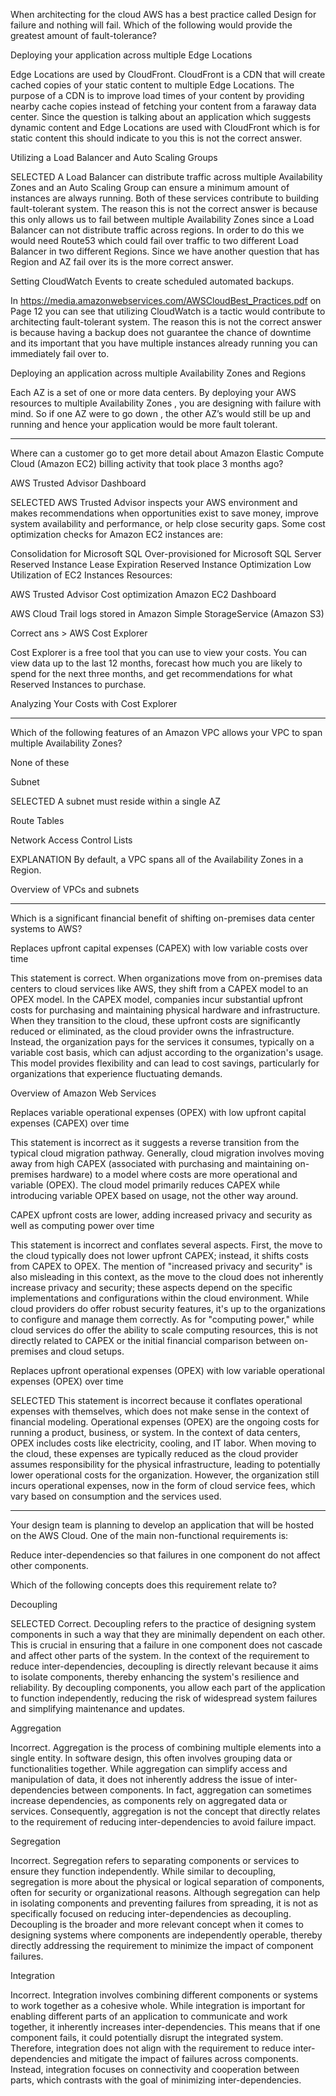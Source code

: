 When architecting for the cloud AWS has a best practice called Design for failure and nothing will fail. Which of the following would provide the greatest amount of fault-tolerance?

Deploying your application across multiple Edge Locations

Edge Locations are used by CloudFront. CloudFront is a CDN that will create cached copies of your static content to multiple Edge Locations. The purpose of a CDN is to improve load times of your content by providing nearby cache copies instead of fetching your content from a faraway data center. Since the question is talking about an application which suggests dynamic content and Edge Locations are used with CloudFront which is for static content this should indicate to you this is not the correct answer.

Utilizing a Load Balancer and Auto Scaling Groups

SELECTED
A Load Balancer can distribute traffic across multiple Availability Zones and an Auto Scaling Group can ensure a minimum amount of instances are always running. Both of these services contribute to building fault-tolerant system. The reason this is not the correct answer is because this only allows us to fail between multiple Availability Zones since a Load Balancer can not distribute traffic across regions. In order to do this we would need Route53 which could fail over traffic to two different Load Balancer in two different Regions. Since we have another question that has Region and AZ fail over its is the more correct answer.

Setting CloudWatch Events to create scheduled automated backups.

In https://media.amazonwebservices.com/AWSCloudBest_Practices.pdf on Page 12 you can see that utilizing CloudWatch is a tactic would contribute to architecting fault-tolerant system. The reason this is not the correct answer is because having a backup does not guarantee the chance of downtime and its important that you have multiple instances already running you can immediately fail over to.

Deploying an application across multiple Availability Zones and Regions

Each AZ is a set of one or more data centers. By deploying your AWS resources to multiple Availability Zones , you are designing with failure with mind. So if one AZ were to go down , the other AZ’s would still be up and running and hence your application would be more fault tolerant.

------------

Where can a customer go to get more detail about Amazon Elastic Compute Cloud (Amazon EC2) billing activity that took place 3 months ago?

AWS Trusted Advisor Dashboard

SELECTED
AWS Trusted Advisor inspects your AWS environment and makes recommendations when opportunities exist to save money, improve system availability and performance, or help close security gaps. Some cost optimization checks for Amazon EC2 instances are:

Consolidation for Microsoft SQL
Over-provisioned for Microsoft SQL Server
Reserved Instance Lease Expiration
Reserved Instance Optimization
Low Utilization of EC2 Instances
Resources:

AWS Trusted Advisor
Cost optimization
Amazon EC2 Dashboard

AWS Cloud Trail logs stored in Amazon Simple StorageService (Amazon S3)


Correct ans > AWS Cost Explorer

Cost Explorer is a free tool that you can use to view your costs. You can view data up to the last 12 months, forecast how much you are likely to spend for the next three months, and get recommendations for what Reserved Instances to purchase.

Analyzing Your Costs with Cost Explorer

------------------

Which of the following features of an Amazon VPC allows your VPC to span multiple Availability Zones?

None of these

Subnet

SELECTED
A subnet must reside within a single AZ

Route Tables

Network Access Control Lists

EXPLANATION
By default, a VPC spans all of the Availability Zones in a Region.

Overview of VPCs and subnets

----------------------------

Which is a significant financial benefit of shifting on-premises data center systems to AWS?

Replaces upfront capital expenses (CAPEX) with low variable costs over time

This statement is correct. When organizations move from on-premises data centers to cloud services like AWS, they shift from a CAPEX model to an OPEX model. In the CAPEX model, companies incur substantial upfront costs for purchasing and maintaining physical hardware and infrastructure. When they transition to the cloud, these upfront costs are significantly reduced or eliminated, as the cloud provider owns the infrastructure. Instead, the organization pays for the services it consumes, typically on a variable cost basis, which can adjust according to the organization's usage. This model provides flexibility and can lead to cost savings, particularly for organizations that experience fluctuating demands.

Overview of Amazon Web Services

Replaces variable operational expenses (OPEX) with low upfront capital expenses (CAPEX) over time

This statement is incorrect as it suggests a reverse transition from the typical cloud migration pathway. Generally, cloud migration involves moving away from high CAPEX (associated with purchasing and maintaining on-premises hardware) to a model where costs are more operational and variable (OPEX). The cloud model primarily reduces CAPEX while introducing variable OPEX based on usage, not the other way around.

CAPEX upfront costs are lower, adding increased privacy and security as well as computing power over time

This statement is incorrect and conflates several aspects. First, the move to the cloud typically does not lower upfront CAPEX; instead, it shifts costs from CAPEX to OPEX. The mention of "increased privacy and security" is also misleading in this context, as the move to the cloud does not inherently increase privacy and security; these aspects depend on the specific implementations and configurations within the cloud environment. While cloud providers do offer robust security features, it's up to the organizations to configure and manage them correctly. As for "computing power," while cloud services do offer the ability to scale computing resources, this is not directly related to CAPEX or the initial financial comparison between on-premises and cloud setups.

Replaces upfront operational expenses (OPEX) with low variable operational expenses (OPEX) over time

SELECTED
This statement is incorrect because it conflates operational expenses with themselves, which does not make sense in the context of financial modeling. Operational expenses (OPEX) are the ongoing costs for running a product, business, or system. In the context of data centers, OPEX includes costs like electricity, cooling, and IT labor. When moving to the cloud, these expenses are typically reduced as the cloud provider assumes responsibility for the physical infrastructure, leading to potentially lower operational costs for the organization. However, the organization still incurs operational expenses, now in the form of cloud service fees, which vary based on consumption and the services used.

----------------------------

Your design team is planning to develop an application that will be hosted on the AWS Cloud. One of the main non-functional requirements is:

Reduce inter-dependencies so that failures in one component do not affect other components.

Which of the following concepts does this requirement relate to?

Decoupling

SELECTED
Correct. Decoupling refers to the practice of designing system components in such a way that they are minimally dependent on each other. This is crucial in ensuring that a failure in one component does not cascade and affect other parts of the system. In the context of the requirement to reduce inter-dependencies, decoupling is directly relevant because it aims to isolate components, thereby enhancing the system's resilience and reliability. By decoupling components, you allow each part of the application to function independently, reducing the risk of widespread system failures and simplifying maintenance and updates.

Aggregation

Incorrect. Aggregation is the process of combining multiple elements into a single entity. In software design, this often involves grouping data or functionalities together. While aggregation can simplify access and manipulation of data, it does not inherently address the issue of inter-dependencies between components. In fact, aggregation can sometimes increase dependencies, as components rely on aggregated data or services. Consequently, aggregation is not the concept that directly relates to the requirement of reducing inter-dependencies to avoid failure impact.

Segregation

Incorrect. Segregation refers to separating components or services to ensure they function independently. While similar to decoupling, segregation is more about the physical or logical separation of components, often for security or organizational reasons. Although segregation can help in isolating components and preventing failures from spreading, it is not as specifically focused on reducing inter-dependencies as decoupling. Decoupling is the broader and more relevant concept when it comes to designing systems where components are independently operable, thereby directly addressing the requirement to minimize the impact of component failures.

Integration

Incorrect. Integration involves combining different components or systems to work together as a cohesive whole. While integration is important for enabling different parts of an application to communicate and work together, it inherently increases inter-dependencies. This means that if one component fails, it could potentially disrupt the integrated system. Therefore, integration does not align with the requirement to reduce inter-dependencies and mitigate the impact of failures across components. Instead, integration focuses on connectivity and cooperation between parts, which contrasts with the goal of minimizing inter-dependencies.
